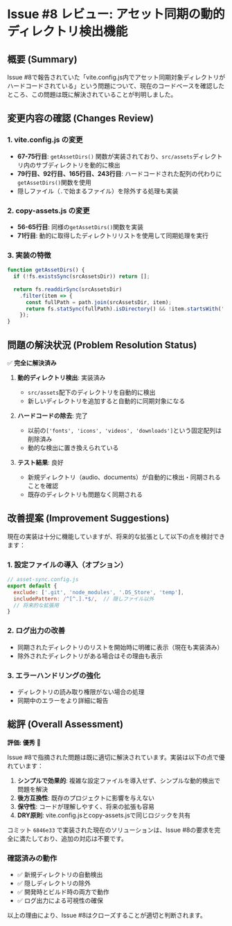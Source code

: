 # Issue #8 レビュー: アセット同期の動的ディレクトリ検出機能

## 概要 (Summary)

Issue #8で報告されていた「vite.config.js内でアセット同期対象ディレクトリがハードコードされている」という問題について、現在のコードベースを確認したところ、この問題は既に解決されていることが判明しました。

## 変更内容の確認 (Changes Review)

### 1. vite.config.js の変更
- **67-75行目**: `getAssetDirs()` 関数が実装されており、`src/assets`ディレクトリ内のサブディレクトリを動的に検出
- **79行目、92行目、165行目、243行目**: ハードコードされた配列の代わりに`getAssetDirs()`関数を使用
- 隠しファイル（`.`で始まるファイル）を除外する処理も実装

### 2. copy-assets.js の変更
- **56-65行目**: 同様の`getAssetDirs()`関数を実装
- **71行目**: 動的に取得したディレクトリリストを使用して同期処理を実行

### 3. 実装の特徴
```javascript
function getAssetDirs() {
  if (!fs.existsSync(srcAssetsDir)) return [];
  
  return fs.readdirSync(srcAssetsDir)
    .filter(item => {
      const fullPath = path.join(srcAssetsDir, item);
      return fs.statSync(fullPath).isDirectory() && !item.startsWith('.');
    });
}
```

## 問題の解決状況 (Problem Resolution Status)

✅ **完全に解決済み**

1. **動的ディレクトリ検出**: 実装済み
   - `src/assets`配下のディレクトリを自動的に検出
   - 新しいディレクトリを追加すると自動的に同期対象になる

2. **ハードコードの除去**: 完了
   - 以前の`['fonts', 'icons', 'videos', 'downloads']`という固定配列は削除済み
   - 動的な検出に置き換えられている

3. **テスト結果**: 良好
   - 新規ディレクトリ（audio、documents）が自動的に検出・同期されることを確認
   - 既存のディレクトリも問題なく同期される

## 改善提案 (Improvement Suggestions)

現在の実装は十分に機能していますが、将来的な拡張として以下の点を検討できます：

### 1. 設定ファイルの導入（オプション）
```javascript
// asset-sync.config.js
export default {
  exclude: ['.git', 'node_modules', '.DS_Store', 'temp'],
  includePattern: /^[^.].*$/,  // 隠しファイル以外
  // 将来的な拡張用
}
```

### 2. ログ出力の改善
- 同期されたディレクトリのリストを開始時に明確に表示（現在も実装済み）
- 除外されたディレクトリがある場合はその理由も表示

### 3. エラーハンドリングの強化
- ディレクトリの読み取り権限がない場合の処理
- 同期中のエラーをより詳細に報告

## 総評 (Overall Assessment)

**評価: 優秀** 🎉

Issue #8で指摘された問題は既に適切に解決されています。実装は以下の点で優れています：

1. **シンプルで効果的**: 複雑な設定ファイルを導入せず、シンプルな動的検出で問題を解決
2. **後方互換性**: 既存のプロジェクトに影響を与えない
3. **保守性**: コードが理解しやすく、将来の拡張も容易
4. **DRY原則**: vite.config.jsとcopy-assets.jsで同じロジックを共有

コミット `6846e33` で実装された現在のソリューションは、Issue #8の要求を完全に満たしており、追加の対応は不要です。

### 確認済みの動作
- ✅ 新規ディレクトリの自動検出
- ✅ 隠しディレクトリの除外
- ✅ 開発時とビルド時の両方で動作
- ✅ ログ出力による可視性の確保

以上の理由により、Issue #8はクローズすることが適切と判断されます。